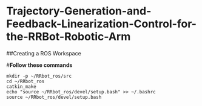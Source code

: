 # Trajectory-Generation-and-Feedback-Linearization-Control-for-the-RRBot-Robotic-Arm

##Creating a ROS Workspace

#**Follow these commands**
```
mkdir -p ~/RRbot_ros/src
cd ~/RRbot_ros
catkin_make
echo "source ~/RRbot_ros/devel/setup.bash" >> ~/.bashrc
source ~/RRbot_ros/devel/setup.bash
```
